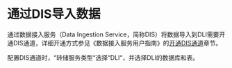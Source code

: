 # 通过DIS导入数据<a name="dli_01_0255"></a>

通过数据接入服务（Data Ingestion Service，简称DIS）将数据导入到DLI需要开通DIS通道，详细开通方式参见《数据接入服务用户指南》的[开通DIS通道](https://support.huaweicloud.com/usermanual-dis/zh-cn_topic_0034903799.html)章节。

配置DIS通道时，“转储服务类型“选择“DLI“，并选择DLI的数据库和表。

